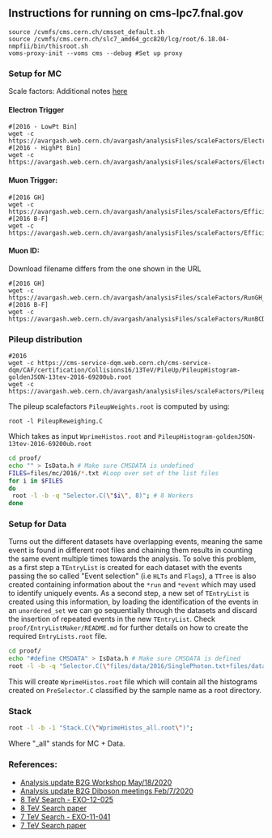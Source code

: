 ## Instructions for running on cms-lpc7.fnal.gov

```
source /cvmfs/cms.cern.ch/cmsset_default.sh
source /cvmfs/cms.cern.ch/slc7_amd64_gcc820/lcg/root/6.18.04-nmpfii/bin/thisroot.sh
voms-proxy-init --voms cms --debug #Set up proxy
```

### Setup for MC

Scale factors: Additional notes [here](https://avargash.web.cern.ch/avargash/analysisFiles/scaleFactors/README.txt)

#### Electron Trigger

```
#[2016 - LowPt Bin]
wget -c https://avargash.web.cern.ch/avargash/analysisFiles/scaleFactors/ElectronTriggerScaleFactors_eta_ele_binned_official_pt30to175_withsyst.root
#[2016 - HighPt Bin]
wget -c https://avargash.web.cern.ch/avargash/analysisFiles/scaleFactors/ElectronTriggerScaleFactors_eta_ele_binned_official_pt175toInf.root
```

#### Muon Trigger:

```
#[2016 GH]
wget -c https://avargash.web.cern.ch/avargash/analysisFiles/scaleFactors/EfficienciesAndSF_Period4.root
#[2016 B-F]
wget -c https://avargash.web.cern.ch/avargash/analysisFiles/scaleFactors/EfficienciesAndSF_RunBtoF.root
````
#### Muon ID:

Download filename differs from the one shown in the URL

```
#[2016 GH]
wget -c https://avargash.web.cern.ch/avargash/analysisFiles/scaleFactors/RunGH_SF_ID.root
#[2016 B-F]
wget -c https://avargash.web.cern.ch/avargash/analysisFiles/scaleFactors/RunBCDEF_SF_ID.root
```

### Pileup distribution

```
#2016
wget -c https://cms-service-dqm.web.cern.ch/cms-service-dqm/CAF/certification/Collisions16/13TeV/PileUp/PileupHistogram-goldenJSON-13tev-2016-69200ub.root
wget -c https://avargash.web.cern.ch/avargash/analysisFiles/scaleFactors/PileupWeights.root
```

The pileup scalefactors `PileupWeights.root` is computed by using:

```
root -l PileupReweighing.C
```

Which takes as input `WprimeHistos.root` and `PileupHistogram-goldenJSON-13tev-2016-69200ub.root`

```bash
cd proof/
echo "" > IsData.h # Make sure CMSDATA is undefined
FILES=files/mc/2016/*.txt #Loop over set of the list files
for i in $FILES
do
 root -l -b -q "Selector.C(\"$i\", 8)"; # 8 Workers
done

```
### Setup for Data

Turns out the different datasets have overlapping events, meaning the same event is found
in different root files and chaining them results in counting the same event multiple times
towards the analysis. To solve this problem, as a first step a `TEntryList` is created for each
dataset with the events passing the so called "Event selection" (i.e `HLTs` and `Flags`), a
`TTree` is also created containing information about the `*run` and `*event` which may used to
identify uniquely events. As a second step, a new set of `TEntryList` is created using this
information, by loading the identification of the events in an `unordered_set` we can go 
sequentially through the datasets and discard the insertion of repeated events in the 
new `TEntryList`. Check `proof/EntryListMaker/README.md` for further details on how to
create the required `EntryLists.root` file.

```bash
cd proof/
echo "#define CMSDATA" > IsData.h # Make sure CMSDATA is defined
root -l -b -q "Selector.C(\"files/data/2016/SinglePhoton.txt+files/data/2016/SingleElectron.txt+files/data/2016/SingleMuon.txt\", 8, \"EntryLists_Unique.root\")"; # 8 Workers
```

This will create `WprimeHistos.root` file which will contain all the histograms
created on `PreSelector.C` classified by the sample name as a root directory.

### Stack

```bash
root -l -b -1 "Stack.C(\"WprimeHistos_all.root\")";
```

Where "_all" stands for MC + Data.

### References:

* [Analysis update B2G Workshop May/18/2020](https://indico.cern.ch/event/891751/timetable/)
* [Analysis update B2G Diboson meetings Feb/7/2020](https://indico.cern.ch/event/886464/)
* [8 TeV Search - EXO-12-025](http://cms.cern.ch/iCMS/analysisadmin/cadilines?line=EXO-12-025)
* [8 TeV Search paper](https://arxiv.org/pdf/1407.3476.pdf)
* [7 TeV Search - EXO-11-041](http://cms.cern.ch/iCMS/analysisadmin/cadilines?line=EXO-11-041)
* [7 TeV Search paper](https://arxiv.org/pdf/1206.0433.pdf)